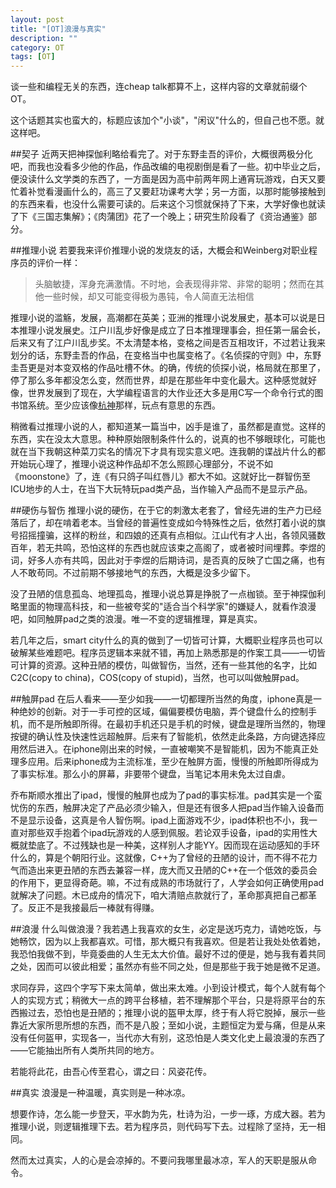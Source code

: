 ```yaml
---
layout: post
title: "[OT]浪漫与真实"
description: ""
category: OT
tags: [OT]
---
```


谈一些和编程无关的东西，连cheap talk都算不上，这样内容的文章就前缀个OT。

这个话题其实也蛮大的，标题应该加个"小谈"，"闲议"什么的，但自己也不愿。就这样吧。

##契子
近两天把神探伽利略给看完了。对于东野圭吾的评价，大概很两极分化吧，而我也没看多少他的作品，作品改编的电视剧倒是看了一些。初中毕业之后，便没读什么文学类的东西了，一方面是因为高中前两年网上通宵玩游戏，白天又要忙着补觉看漫画什么的，高三了又要赶功课考大学；另一方面，以那时能够接触到的东西来看，也没什么需要可读的。后来这个习惯就保持了下来，大学好像也就读了下《三国志集解》；《肉蒲团》花了一个晚上；研究生阶段看了《资治通鉴》部分。

##推理小说
若要我来评价推理小说的发烧友的话，大概会和Weinberg对职业程序员的评价一样：
> 头脑敏捷，浑身充满激情。不时地，会表现得非常、非常的聪明；然而在其他一些时候，却又可能变得极为愚钝，令人简直无法相信    

推理小说的滥觞，发展，高潮都在英美；亚洲的推理小说发展史，基本可以说是日本推理小说发展史。江户川乱步好像是成立了日本推理理事会，担任第一届会长，后来又有了江户川乱步奖。不太清楚本格，变格之间是否互相攻讦，不过若让我来划分的话，东野圭吾的作品，在变格当中也属变格了。《名侦探的守则》中，东野圭吾更是对本变双格的作品吐槽不休。的确，传统的侦探小说，格局就在那里了，停了那么多年都没怎么变，然而世界，却是在那些年中变化最大。这种感觉就好像，世界发展到了现在，大学编程语言的大作业还大多是用C写一个命令行式的图书馆系统。至少应该像[杭神](http://mad4a.me/)那样，玩点有意思的东西。

稍微看过推理小说的人，都知道某一篇当中，凶手是谁了，虽然都是直觉。这样的东西，实在没太大意思。种种原始限制条件什么的，说真的也不够眼球化，可能也就在当下我朝这种菜刀实名的情况下才具有现实意义吧。连我朝的谍战片什么的都开始玩心理了，推理小说这种作品却不怎么照顾心理部分，不说不如《moonstone》了，连《有只鸽子叫红唇儿》都大不如。这就好比一群智伤至ICU地步的人士，在当下大玩特玩pad类产品，当作输入产品而不是显示产品。

##硬伤与智伤
推理小说的硬伤，在于它的刺激太老套了，曾经先进的生产力已经落后了，却在啃着老本。当曾经的普遍性变成如今特殊性之后，依然打着小说的旗号招摇撞骗，这样的粉丝，和四娘的还真有点相似。江山代有才人出，各领风骚数百年，若无共鸣，恐怕这样的东西也就应该束之高阁了，或者被时间埋葬。李煜的词，好多人亦有共鸣，因此对于李煜的后期诗词，是否真的反映了亡国之痛，也有人不敢苟同。不过前期不够接地气的东西，大概是没多少留下。

没了丑陋的信息孤岛、地理孤岛，推理小说总算是挣脱了一点枷锁。至于神探伽利略里面的物理高科技，和一些被夸奖的"适合当个科学家"的嫌疑人，就看作浪漫吧，如同触屏pad之类的浪漫。唯一不变的逻辑推理，算是真实。

若几年之后，smart city什么的真的做到了一切皆可计算，大概职业程序员也可以破解某些难题吧。程序员逻辑本来就不错，再加上熟悉那是的作案工具——一切皆可计算的资源。这种丑陋的模仿，叫做智伤，当然，还有一些其他的名字，比如C2C(copy to china)，COS(copy of stupid)，当然，也可以叫做触屏pad。

##触屏pad
在后人看来——至少如我——一切都理所当然的角度，iphone真是一种绝妙的创新。对于一手可控的区域，偏偏要模仿电脑，弄个键盘什么的控制手机，而不是所触即所得。在最初手机还只是手机的时候，键盘是理所当然的，物理按键的确认性及快速性远超触屏。后来有了智能机，依然走此条路，方向键选择应用然后进入。在iphone刚出来的时候，一直被嘲笑不是智能机，因为不能真正处理多应用。后来iphone成为主流标准，至少在触屏方面，慢慢的所触即所得成为了事实标准。那么小的屏幕，非要带个键盘，当笔记本用未免太过自虐。

乔布斯顺水推出了ipad，慢慢的触屏也成为了pad的事实标准。pad其实是一个蛮忧伤的东西，触屏决定了产品必须少输入，但是还有很多人把pad当作输入设备而不是显示设备，这真是令人智伤啊。ipad上面游戏不少，ipad体积也不小，我一直对那些双手抱着个ipad玩游戏的人感到佩服。若论双手设备，ipad的实用性大概就垫底了。不过残缺也是一种美，这样别人才能YY。因而现在运动感知的手环什么的，算是个朝阳行业。这就像，C++为了曾经的丑陋的设计，而不得不花力气而造出来更丑陋的东西去兼容一样，庞大而又丑陋的C++在一个低效的委员会的作用下，更显得奇葩。嘛，不过有成熟的市场就行了，人学会如何正确使用pad就解决了问题。木已成舟的情况下，咱大清赔点款就行了，革命那真把自己都革了。反正不是我接最后一棒就有得赚。

##浪漫
什么叫做浪漫？我若遇上我喜欢的女生，必定是送巧克力，请她吃饭，与她畅饮，因为以上我都喜欢。可惜，那大概只有我喜欢。但是若让我处处依着她，我恐怕我做不到，毕竟委曲的人生无太大价值。最好不过的便是，她与我有着共同之处，因而可以彼此相爱；虽然亦有些不同之处，但是那些于我于她是微不足道。

求同存异，这四个字写下来太简单，做出来太难。小到设计模式，每个人就有每个人的实现方式；稍微大一点的跨平台移植，若不理解那个平台，只是将原平台的东西搬过去，恐怕也是丑陋的；推理小说的盔甲太厚，终于有人将它脱掉，展示一些靠近大家所思所想的东西，而不是八股；至如小说，主题恒定为爱与痛，但是从来没有任何盔甲，实现各一，当代亦大有别，这恐怕是人类文化史上最浪漫的东西了——它能抽出所有人类所共同的地方。

若能将此花，由吾心传至君心，谓之曰：风姿花传。

##真实
浪漫是一种温暖，真实则是一种冰凉。

想要作诗，怎么能一步登天，平水韵为先，杜诗为沿，一步一琢，方成大器。若为推理小说，则逻辑推理下去。若为程序员，则代码写下去。过程除了坚持，无一相同。

然而太过真实，人的心是会凉掉的。不要问我哪里最冰凉，军人的天职是服从命令。


